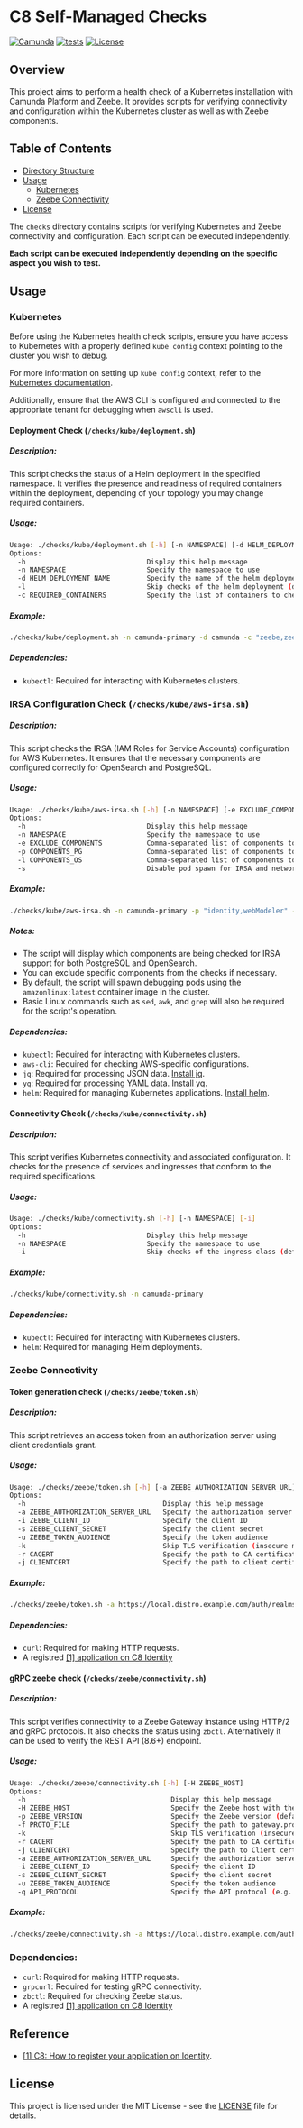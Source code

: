 # C8 Self-Managed Checks

[![Camunda](https://img.shields.io/badge/Camunda-FC5D0D)](https://www.camunda.com/)
[![tests](https://github.com/camunda/c8-sm-checks/actions/workflows/lint.yml/badge.svg?branch=main)](https://github.com/camunda/c8-sm-checks/actions/workflows/lint.yml)
[![License](https://img.shields.io/badge/license-MIT-blue.svg)](LICENSE)

## Overview

This project aims to perform a health check of a Kubernetes installation with Camunda Platform and Zeebe. It provides scripts for verifying connectivity and configuration within the Kubernetes cluster as well as with Zeebe components.

## Table of Contents

- [Directory Structure](#directory-structure)
- [Usage](#usage)
  - [Kubernetes](#kubernetes-connectivity)
  - [Zeebe Connectivity](#zeebe-connectivity)
- [License](#license)

The `checks` directory contains scripts for verifying Kubernetes and Zeebe connectivity and configuration. Each script can be executed independently.

**Each script can be executed independently depending on the specific aspect you wish to test.**

## Usage

### Kubernetes


Before using the Kubernetes health check scripts, ensure you have access to Kubernetes with a properly defined `kube config` context pointing to the cluster you wish to debug.

For more information on setting up `kube config` context, refer to the [Kubernetes documentation](https://kubernetes.io/docs/reference/kubectl/generated/kubectl_config/kubectl_config_use-context/).

Additionally, ensure that the AWS CLI is configured and connected to the appropriate tenant for debugging when `awscli` is used.

#### Deployment Check (`/checks/kube/deployment.sh`)

##### Description:

This script checks the status of a Helm deployment in the specified namespace.
It verifies the presence and readiness of required containers within the deployment, depending of your topology you may change required containers.

##### Usage:
```bash
Usage: ./checks/kube/deployment.sh [-h] [-n NAMESPACE] [-d HELM_DEPLOYMENT_NAME] [-l] [-c REQUIRED_CONTAINERS]
Options:
  -h                              Display this help message
  -n NAMESPACE                    Specify the namespace to use
  -d HELM_DEPLOYMENT_NAME         Specify the name of the helm deployment (default: camunda)
  -l                              Skip checks of the helm deployment (default: 0)
  -c REQUIRED_CONTAINERS          Specify the list of containers to check (comma-separated, default: console connector web-modeler optimize zeebe zeebe-gateway)
```

##### Example:
```bash
./checks/kube/deployment.sh -n camunda-primary -d camunda -c "zeebe,zeebe-gateway,web-modeler"
```

##### Dependencies:

- `kubectl`: Required for interacting with Kubernetes clusters.

### IRSA Configuration Check (`/checks/kube/aws-irsa.sh`)

##### Description:

This script checks the IRSA (IAM Roles for Service Accounts) configuration for AWS Kubernetes. It ensures that the necessary components are configured correctly for OpenSearch and PostgreSQL.

##### Usage:
```bash
Usage: ./checks/kube/aws-irsa.sh [-h] [-n NAMESPACE] [-e EXCLUDE_COMPONENTS] [-p COMPONENTS_PG] [-l COMPONENTS_OS] [-s]
Options:
  -h                              Display this help message
  -n NAMESPACE                    Specify the namespace to use
  -e EXCLUDE_COMPONENTS           Comma-separated list of components to exclude from the check (reference of the component is the root key used in the chart)
  -p COMPONENTS_PG                Comma-separated list of components to check IRSA for PostgreSQL (overrides default list)
  -l COMPONENTS_OS                Comma-separated list of components to check IRSA for OpenSearch (overrides default list)
  -s                              Disable pod spawn for IRSA and network flow verification
```

##### Example:
```bash
./checks/kube/aws-irsa.sh -n camunda-primary -p "identity,webModeler" -l "zeebe,operate"
```

##### Notes:
- The script will display which components are being checked for IRSA support for both PostgreSQL and OpenSearch.
- You can exclude specific components from the checks if necessary.
- By default, the script will spawn debugging pods using the `amazonlinux:latest` container image in the cluster.
- Basic Linux commands such as `sed`, `awk`, and `grep` will also be required for the script's operation.

##### Dependencies:

- `kubectl`: Required for interacting with Kubernetes clusters.
- `aws-cli`: Required for checking AWS-specific configurations.
- `jq`: Required for processing JSON data. [Install jq](https://jqlang.github.io/jq/download/).
- `yq`: Required for processing YAML data. [Install yq](https://mikefarah.gitbook.io/yq/v3.x).
- `helm`: Required for managing Kubernetes applications. [Install helm](https://helm.sh/docs/intro/install/).

#### Connectivity Check (`/checks/kube/connectivity.sh`)

##### Description:

This script verifies Kubernetes connectivity and associated configuration.
It checks for the presence of services and ingresses that conform to the required specifications.

##### Usage:
```bash
Usage: ./checks/kube/connectivity.sh [-h] [-n NAMESPACE] [-i]
Options:
  -h                              Display this help message
  -n NAMESPACE                    Specify the namespace to use
  -i                              Skip checks of the ingress class (default: 0)
```

##### Example:
```bash
./checks/kube/connectivity.sh -n camunda-primary
```

##### Dependencies:

- `kubectl`: Required for interacting with Kubernetes clusters.
- `helm`: Required for managing Helm deployments.

### Zeebe Connectivity

#### Token generation check (`/checks/zeebe/token.sh`)

##### Description:

This script retrieves an access token from an authorization server using client credentials grant.

##### Usage:
```bash
Usage: ./checks/zeebe/token.sh [-h] [-a ZEEBE_AUTHORIZATION_SERVER_URL] [-i ZEEBE_CLIENT_ID] [-s ZEEBE_CLIENT_SECRET] [-u ZEEBE_TOKEN_AUDIENCE]
Options:
  -h                                  Display this help message
  -a ZEEBE_AUTHORIZATION_SERVER_URL   Specify the authorization server URL (e.g.: https://local.distro.ultrawombat.com/auth/realms/camunda-platform/protocol/openid-connect/token)
  -i ZEEBE_CLIENT_ID                  Specify the client ID
  -s ZEEBE_CLIENT_SECRET              Specify the client secret
  -u ZEEBE_TOKEN_AUDIENCE             Specify the token audience
  -k                                  Skip TLS verification (insecure mode)
  -r CACERT                           Specify the path to CA certificate file
  -j CLIENTCERT                       Specify the path to client certificate file
```

##### Example:
```bash
./checks/zeebe/token.sh -a https://local.distro.example.com/auth/realms/camunda-platform/protocol/openid-connect/token -i myclientid -s 0Rn28VrQxGNxowrCWe6wbujwFghO4990 -u zeebe.distro.example.com
```

##### Dependencies:

- `curl`: Required for making HTTP requests.
- A registred [[1] application on C8 Identity](#Reference)

#### gRPC zeebe check (`/checks/zeebe/connectivity.sh`)

##### Description:

This script verifies connectivity to a Zeebe Gateway instance using HTTP/2 and gRPC protocols. It also checks the status using `zbctl`. Alternatively it can be used to verify the REST API (8.6+) endpoint.

##### Usage:
```bash
Usage: ./checks/zeebe/connectivity.sh [-h] [-H ZEEBE_HOST]
Options:
  -h                                    Display this help message
  -H ZEEBE_HOST                         Specify the Zeebe host with the port (e.g., zeebe.c8.camunda.example.com:443)
  -p ZEEBE_VERSION                      Specify the Zeebe version (default is latest version: 8.x.x)
  -f PROTO_FILE                         Specify the path to gateway.proto file or leave empty to download it (default behavior is to download the protofile)
  -k                                    Skip TLS verification (insecure mode)
  -r CACERT                             Specify the path to CA certificate file
  -j CLIENTCERT                         Specify the path to Client certificate file
  -a ZEEBE_AUTHORIZATION_SERVER_URL     Specify the authorization server URL (e.g.: https://local.distro.example.com/auth/realms/camunda-platform/protocol/openid-connect/token)
  -i ZEEBE_CLIENT_ID                    Specify the client ID
  -s ZEEBE_CLIENT_SECRET                Specify the client secret
  -u ZEEBE_TOKEN_AUDIENCE               Specify the token audience
  -q API_PROTOCOL                       Specify the API protocol (e.g. http or grpc - default is grpc)
```

##### Example:
```bash
./checks/zeebe/connectivity.sh -a https://local.distro.example.com/auth/realms/camunda-platform/protocol/openid-connect/token -i myclientid -s 0Rn28VrQxGNxowrCWe6wbujwFghO4990 -u zeebe.distro.example.com -H zeebe.local.distro.example.com:443
```

### Dependencies:

- `curl`: Required for making HTTP requests.
- `grpcurl`: Required for testing gRPC connectivity.
- `zbctl`: Required for checking Zeebe status.
- A registred [[1] application on C8 Identity](#Reference)

## Reference

- [[1] C8: How to register your application on Identity](https://github.com/camunda-community-hub/camunda-8-examples/blob/main/payment-example-process-application/kube/README.md#4-generating-an-m2m-token-for-our-application).

## License


This project is licensed under the MIT License - see the [LICENSE](LICENSE) file for details.
